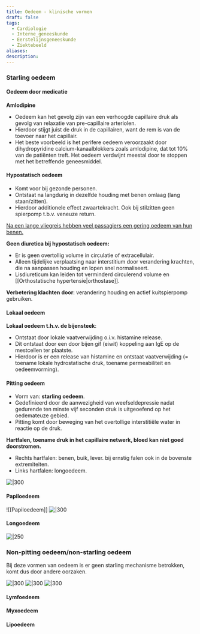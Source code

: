 ```yaml
---
title: Oedeem - klinische vormen
draft: false
tags:
  - Cardiologie
  - Interne_geneeskunde
  - Eerstelijnsgeneeskunde
  - Ziektebeeld
aliases: 
description: 
---
```




### Starling oedeem
#### Oedeem door medicatie
**Amlodipine**
- Oedeem kan het gevolg zijn van een verhoogde capillaire druk als gevolg van relaxatie van pre-capillaire arteriolen.
- Hierdoor stijgt juist de druk in de capillairen, want de rem is van de toevoer naar het capillair.
- Het beste voorbeeld is het perifere oedeem veroorzaakt door dihydropyridine calcium-kanaalblokkers zoals amlodipine, dat tot 10% van de patiënten treft. Het oedeem verdwijnt meestal door te stoppen met het betreffende geneesmiddel.

#### Hypostatisch oedeem
- Komt voor bij gezonde personen. 
- Ontstaat na langdurig in dezelfde houding met benen omlaag (lang staan/zitten). 
- Hierdoor additionele effect zwaartekracht. Ook bij stilzitten geen spierpomp t.b.v. veneuze return.

<u>Na een lange vliegreis hebben veel passagiers een gering oedeem van hun benen.</u>

**Geen diuretica bij hypostatisch oedeem:** 
- Er is geen overtollig volume in circulatie of extracellulair. 
- Alleen tijdelijke verplaatsing naar interstitium door verandering krachten, die na aanpassen houding en lopen snel normaliseert. 
- Lisdiureticum kan leiden tot verminderd circulerend volume en [[Orthostatische hypertensie|orthostase]].

**Verbetering klachten door**: verandering houding en actief kuitspierpomp gebruiken.

#### Lokaal oedeem
**Lokaal oedeem t.h.v. de bijensteek**:

- Ontstaat door lokale vaatverwijding o.i.v. histamine release.
- Dit ontstaat door een door bijen gif (eiwit) koppeling aan IgE op de mestcellen ter plaatste.
- Hierdoor is er een release van histamine en ontstaat vaatverwijding (= toename lokale hydrostatische druk, toename permeabiliteit en oedeemvorming).

#### Pitting oedeem
- Vorm van: **starling oedeem**.
- Gedefinieerd door de aanwezigheid van weefseldepressie nadat gedurende ten minste vijf seconden druk is uitgeoefend op het oedemateuze gebied.
 - Pitting komt door beweging van het overtollige interstitiële water in reactie op de druk.

**Hartfalen, toename druk in het capillaire netwerk, bloed kan niet goed doorstromen.**
- Rechts hartfalen: benen, buik, lever. bij ernstig falen ook in de bovenste extremiteiten.
- Links hartfalen: longoedeem.

![|300](https://i.imgur.com/I1M03DW.png)

#### Papiloedeem 
![[Papiloedeem]]
![|300](https://i.imgur.com/76MN4Rs.png)

#### Longoedeem
![|250](https://i.imgur.com/dGtUY3D.png)


### Non-pitting oedeem/non-starling oedeem
Bij deze vormen van oedeem is er geen starling mechanisme betrokken, komt dus door andere oorzaken.

![|300](https://i.imgur.com/cO1CEuF.png)
![|300](https://i.imgur.com/JXHdxh1.png)
![|300](https://i.imgur.com/gExpB2m.png)

#### Lymfoedeem
#### Myxoedeem
#### Lipoedeem

